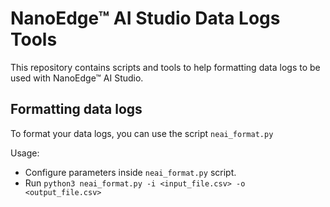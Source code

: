 # NanoEdge™ AI Studio Data Logs Tools

This repository contains scripts and tools to help formatting data logs to be used with NanoEdge™ AI Studio.

## Formatting data logs

To format your data logs, you can use the script `neai_format.py`

Usage: 
- Configure parameters inside `neai_format.py` script.
- Run `python3 neai_format.py -i <input_file.csv> -o <output_file.csv>`

